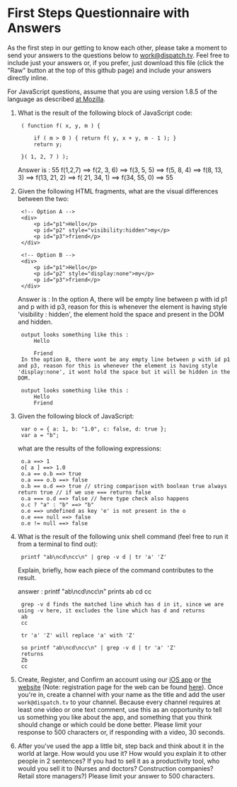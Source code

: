 First Steps Questionnaire with Answers
======================================

As the first step in our getting to know each other, please take a moment to
send your answers to the questions below to
[work@dispatch.tv](mailto:work@dispatch.tv). Feel free to include just your
answers or, if you prefer, just download this file (click the "Raw" button at
the top of this github page) and include your answers directly inline.

For JavaScript questions, assume that you are using version 1.8.5 of the
language as described [at
Mozilla](https://developer.mozilla.org/en-US/docs/JavaScript/Reference).

1. What is the result of the following block of JavaScript code:
    
        ( function f( x, y, m ) {
    
            if ( m > 0 ) { return f( y, x + y, m - 1 ); }
            return y;
    
        }( 1, 2, 7 ) );
	Answer is : 55
		f(1,2,7)
		 ==> f(2, 3, 6) 
		 	==> f(3, 5, 5) 
		 		==> f(5, 8, 4) 
		 			==> f(8, 13, 3) 
		 				==> f(13, 21, 2) 
		 					==> f( 21, 34, 1) 
		 						==> f(34, 55, 0) 
		 							==> 55
2. Given the following HTML fragments, what are the visual differences between
the two:
    	
        <!-- Option A -->
        <div>
            <p id="p1">Hello</p>
            <p id="p2" style="visibility:hidden">my</p>
            <p id="p3">friend</p>
        </div>
    
        <!-- Option B -->
        <div>
            <p id="p1">Hello</p>
            <p id="p2" style="display:none">my</p>
            <p id="p3">friend</p>
        </div>
    Answer is : 
    	In the option A, there will be empty line between p with id p1 and p with id p3, reason for this is whenever the element is having style 'visibility : hidden', the element hold the space and present in the DOM and hidden.

    	output looks something like this :
    		Hello

    		Friend
    	In the option B, there wont be any empty line between p with id p1 and p3, reason for this is whenever the element is having style 'display:none', it wont hold the space but it will be hidden in the DOM.

    	output looks something like this :
    		Hello
    		Friend

3. Given the following block of JavaScript:
    
        var o = { a: 1, b: "1.0", c: false, d: true };
        var a = "b";
    
   what are the results of the following expressions:
    
        o.a ==> 1
        o[ a ] ==> 1.0
        o.a == o.b ==> true
        o.a === o.b ==> false
        o.b == o.d ==> true // string comparison with boolean true always return true // if we use === returns false
        o.a === o.d ==> false // here type check also happens
        o.c ? "a" : "b" ==> "b"
        o.e ==> undefined as key 'e' is not present in the o
        o.e === null ==> false
        o.e != null ==> false

4. What is the result of the following unix shell command (feel free to run it
from a terminal to find out):

        printf "ab\ncd\ncc\n" | grep -v d | tr 'a' 'Z'

   Explain, briefly, how each piece of the command contributes to the result.

   answer : 
   		printf "ab\ncd\ncc\n" prints
   		ab
   		cd
   		cc

   		grep -v d finds the matched line which has d in it, since we are using -v here, it excludes the line which has d and returns
   		ab
   		cc

   		tr 'a' 'Z' will replace 'a' with 'Z'

   		so printf "ab\ncd\ncc\n" | grep -v d | tr 'a' 'Z' 
   		returns 
   		Zb
   		cc


5. Create, Register, and Confirm an account using our [iOS
app](https://itunes.apple.com/us/app/dispatch.tv/id690762433?mt=8) or [the
website](http://www.dispatch.tv) (Note: registration page for the web can be
found [here](http://www.dispatch.tv/register)). Once you're in, create a channel
with your name as the title and add the user `work@dispatch.tv` to your channel.
Because every channel requires at least one video or one text comment, use this
as an opportunity to tell us something you like about the app, and something
that you think should change or which could be done better. Please limit your
response to 500 characters or, if responding with a video, 30 seconds.

6. After you've used the app a little bit, step back and think about it in the
world at large. How would you use it? How would you explain it to other people
in 2 sentences? If you had to sell it as a productivity tool, who would you sell
it to (Nurses and doctors? Construction companies? Retail store managers?)
Please limit your answer to 500 characters.
